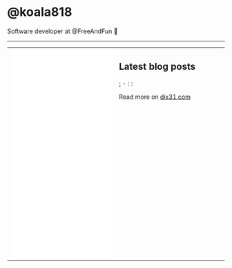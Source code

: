 # @koala818

Software developer at @FreeAndFun 👋

---

<table>
<tr>
<td valign="top" width="50%">
<img src="github-metrics.svg" alt="Metric" />
</td>
<td valign="top" width="50%">

## Latest blog posts


<!-- blog start -->
[:](:) - :
:
<!-- blog end -->

Read more on [dix31.com](https://dix31.com/blog)

</td>
</tr>
</table>
